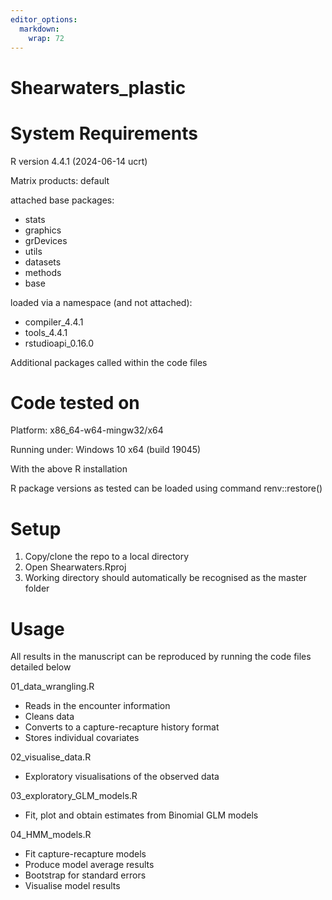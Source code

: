 ```yaml
---
editor_options: 
  markdown: 
    wrap: 72
---
```


# Shearwaters_plastic

# System Requirements

R version 4.4.1 (2024-06-14 ucrt)

Matrix products: default

attached base packages:

-   stats
-   graphics
-   grDevices
-   utils
-   datasets
-   methods
-   base

loaded via a namespace (and not attached):

-   compiler_4.4.1
-   tools_4.4.1
-   rstudioapi_0.16.0

Additional packages called within the code files

# Code tested on

Platform: x86_64-w64-mingw32/x64

Running under: Windows 10 x64 (build 19045)

With the above R installation

R package versions as tested can be loaded using command renv::restore()

# Setup

1.  Copy/clone the repo to a local directory
2.  Open Shearwaters.Rproj
3.  Working directory should automatically be recognised as the master
    folder

# Usage

All results in the manuscript can be reproduced by running the code
files detailed below

01_data_wrangling.R

-   Reads in the encounter information
-   Cleans data
-   Converts to a capture-recapture history format
-   Stores individual covariates

02_visualise_data.R

-   Exploratory visualisations of the observed data

03_exploratory_GLM_models.R

-   Fit, plot and obtain estimates from Binomial GLM models

04_HMM_models.R

-   Fit capture-recapture models
-   Produce model average results
-   Bootstrap for standard errors
-   Visualise model results
